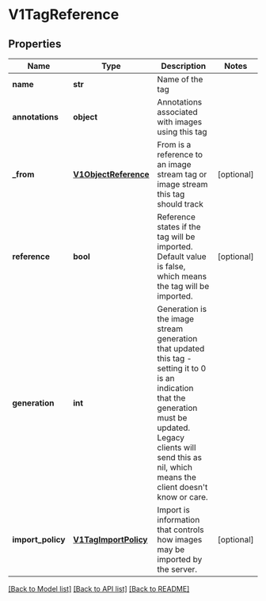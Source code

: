 # V1TagReference

## Properties
Name | Type | Description | Notes
------------ | ------------- | ------------- | -------------
**name** | **str** | Name of the tag | 
**annotations** | **object** | Annotations associated with images using this tag | 
**_from** | [**V1ObjectReference**](V1ObjectReference.md) | From is a reference to an image stream tag or image stream this tag should track | [optional] 
**reference** | **bool** | Reference states if the tag will be imported. Default value is false, which means the tag will be imported. | [optional] 
**generation** | **int** | Generation is the image stream generation that updated this tag - setting it to 0 is an indication that the generation must be updated. Legacy clients will send this as nil, which means the client doesn&#39;t know or care. | 
**import_policy** | [**V1TagImportPolicy**](V1TagImportPolicy.md) | Import is information that controls how images may be imported by the server. | [optional] 

[[Back to Model list]](../README.md#documentation-for-models) [[Back to API list]](../README.md#documentation-for-api-endpoints) [[Back to README]](../README.md)


